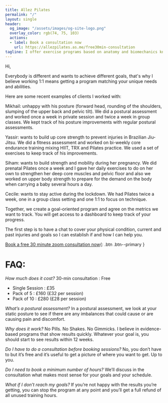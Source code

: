 ```yaml
---
title: Allez Pilates
permalink: "/"
layout: single
header:
  og_image: "/assets/images/og-site-logo.png"
  overlay_color: rgb(74, 75, 103)
  actions:
  - label: Book a consultation now
    url: https://allezpilates.as.me/free30min-consultation
tagline: I offer exercise programs based on anatomy and biomechanics knowledge that deliver real results in a safe and effective framework
---
```


Hi, 

Everybody is different and wants to achieve different goals, that's why I believe working 1:1 means getting a program matching your unique needs and abilities. 

Here are some recent examples of clients I worked with:
 
Mikhail: unhappy with his posture (forward head, rounding of the shoulders, slumping of the upper back and pelvic tilt). We did a postural assessment and worked once a week in private session and twice a week in group classes. We kept track of his posture improvements with regular postural assessments.

Yassir: wants to build up core strength to prevent injuries in Brazilian Jiu-Jitsu. We did a fitness assessment and worked on bi-weekly core endurance training mixing HIIT, TRX and Pilates practice. We used a set of exercises to keep track of his improvements.

Siham: wants to build strength and mobility during her pregnancy. We did prenatal Pilates once a week and I gave her daily exercises to do on her own to strengthen her deep core muscles and pelvic floor and also we worked on upper body strength to prepare for the demand on the body when carrying a baby several hours a day.  

Cecile: wants to stay active during the lockdown. We had Pilates twice a week, one in a group class setting and one 1:1 to focus on technique.

Together, we create a goal-oriented program and agree on the metrics we want to track. You will get access to a dashboard to keep track of your progress. 

The first step is to have a chat to cover your physical condition, current and past injuries and goals so I can establish if and how I can help you. 


[Book a free 30 minute zoom consultation now](https://allezpilates.as.me/free30min-consultation){: .btn .btn--primary }


# FAQ: 

_How much does it cost?_
30-min consultation :	Free

- Single Session : £35
- Pack of 5 : £160 (£32 per session)
- Pack of 10 : £280 (£28 per session)

_What’s a postural assessment?_ 
In a postural assessment, we look at your static posture to see if there are any imbalances that could cause or are causing pain and discomfort.

_Why does it work?_ No Pills. No Shakes. No Gimmicks. I believe in evidence-based programs that show results quickly. Whatever your goal is, you should start to see results within 12 weeks.

_Do I have to do a consultation before booking sessions?_ No, you don’t have to but it’s free and it’s useful to get a picture of where you want to get. Up to you. 

_Do I need to book a minimum number of hours?_ We’ll discuss in the consultation what makes most sense for your goals and your schedule. 

_What if I don’t reach my goals?_ If you’re not happy with the results you’re getting, you can stop the program at any point and you’ll get a full refund of all unused training hours.
